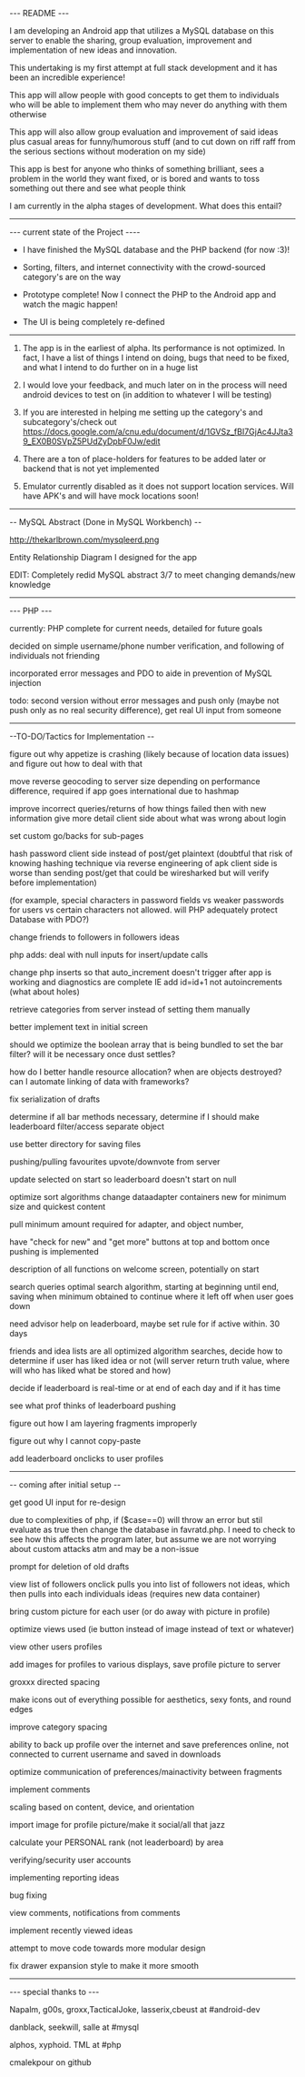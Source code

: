 --- README ---

I am developing an Android app that utilizes a MySQL database on this server to enable the sharing, group evaluation, improvement and implementation of new ideas and innovation.

This undertaking is my first attempt at full stack development and it has been an incredible experience!

This app will allow people with good concepts to get them to individuals who will be able to implement them who may never do anything with them otherwise

This app will also allow group evaluation and improvement of said ideas plus casual areas for funny/humorous stuff (and to cut down on riff raff from the serious sections without moderation on my side)

This app is best for anyone who thinks of something brilliant, sees a problem in the world they want fixed, or is bored and wants to toss something out there and see what people think

I am currently in the alpha stages of development. What does this entail?

--------------------------------------------

--- current state of the Project ----

 - I have finished the MySQL database and the PHP backend (for now :3)! 

 - Sorting, filters, and internet connectivity with the crowd-sourced category's are on the way
 
 - Prototype complete! Now I connect the PHP to the Android app and watch the magic happen!

 - The UI is being completely re-defined
----------------------------------

1. The app is in the earliest of alpha. Its performance is not optimized. In fact, I have a list of things I intend on doing, bugs that need to be fixed, and what I intend to do further on in a huge list

2. I would love your feedback, and much later on in the process will need android devices to test on (in addition to whatever I will be testing)

3. If you are interested in helping me setting up the category's and subcategory's/check out https://docs.google.com/a/cnu.edu/document/d/1GVSz_fBI7GjAc4JJta39_EX0B0SVpZ5PUdZyDpbF0Jw/edit

4. There are a ton of place-holders for features to be added later or backend that is not yet implemented

5. Emulator currently disabled as it does not support location services. Will have APK's and will have mock locations soon!

--------------------------------------------

-- MySQL Abstract (Done in MySQL Workbench) --

http://thekarlbrown.com/mysqleerd.png 

Entity Relationship Diagram I designed for the app

EDIT: Completely redid MySQL abstract 3/7 to meet changing demands/new knowledge

--------------------------------------------

--- PHP --- 

currently: PHP complete for current needs, detailed for future goals

decided on simple username/phone number verification, and following of individuals not friending

incorporated error messages and PDO to aide in prevention of MySQL injection

todo: second version without error messages and push only (maybe not push only as no real security difference), get real UI input  from someone

--------------------------------------------


--TO-DO/Tactics for Implementation --

figure out why appetize is crashing (likely because of location data issues) and figure out how to deal with that 

move reverse geocoding to server size depending on performance difference, required if app goes international due to hashmap

improve incorrect queries/returns of how things failed then with new information give more detail client side about what was wrong about login

set custom go/backs for sub-pages

hash password client side instead of post/get plaintext  (doubtful that risk of knowing hashing technique via reverse engineering of apk client side is worse than sending post/get that could be wiresharked but will verify before implementation)

(for example, special characters in password fields vs weaker passwords for users vs certain characters not allowed. will PHP adequately protect Database with PDO?) 

change friends to followers in followers ideas 

php adds: deal with null inputs for insert/update calls

change php inserts so that auto_increment doesn't trigger after app is working and diagnostics are complete IE add id=id+1 not autoincrements (what about holes)

retrieve categories from server instead of setting them manually

better implement text in initial screen

should we optimize the boolean array that is being bundled to set the bar filter? will it be necessary once dust settles?

how do I better handle resource allocation? when are objects destroyed? can I automate linking of data with frameworks?

fix serialization of drafts

determine if all bar methods necessary, determine if I should make leaderboard filter/access separate object

use better directory for saving files

pushing/pulling favourites upvote/downvote from server

update selected on start so leaderboard doesn't start on null

optimize sort algorithms change dataadapter containers new for minimum size and quickest content

pull minimum amount required for adapter, and object number, 

have "check for new" and "get more" buttons at top and bottom once pushing is implemented

description of all functions on welcome screen, potentially on start

search queries optimal search algorithm, starting at beginning until end, saving when minimum obtained to continue where it left off when user goes down

need advisor help on leaderboard, maybe set rule for if active within. 30 days

friends and idea lists are all optimized algorithm searches, decide how to determine if user has liked idea or not (will server return truth value, where will who has liked what be stored and how)

decide if leaderboard is real-time or at end of each day and if it has time

see what prof thinks of leaderboard pushing

figure out how I am layering fragments improperly

figure out why I cannot copy-paste

add leaderboard onclicks to user profiles

--------------------------------------------

-- coming after initial setup --

get good UI input for re-design

due to complexities of php, if ($case==0) will throw an error but stil evaluate as true then change the database in favratd.php. I need to check to see how this affects the program later, but assume we are not worrying about custom attacks atm and may be a non-issue

prompt for deletion of old drafts

view list of followers  onclick pulls you into list of followers not ideas, which then pulls into each individuals ideas (requires new data container)

bring custom picture for each user (or do away with picture in profile)

optimize views used (ie button instead of image instead of text or whatever)

view other users profiles 

add images for profiles to various displays, save profile picture to server

groxxx directed spacing

make icons out of everything possible for aesthetics, sexy fonts, and round edges

improve category spacing

ability to back up profile over the internet and save preferences online, not connected to current username and saved in downloads

optimize communication of preferences/mainactivity between fragments

implement comments

scaling based on content, device, and orientation

import image for profile picture/make it social/all that jazz

calculate your PERSONAL rank (not leaderboard) by area

verifying/security user accounts

implementing reporting ideas

bug fixing

view comments, notifications from comments

implement recently viewed ideas

attempt to move code towards more modular design

fix drawer expansion style to make it more smooth

--------------------------------------------

--- special thanks to ---

Napalm, g00s, groxx,TacticalJoke, lasserix,cbeust at #android-dev

danblack, seekwill, salle at #mysql

alphos, xyphoid. TML at #php

cmalekpour on github